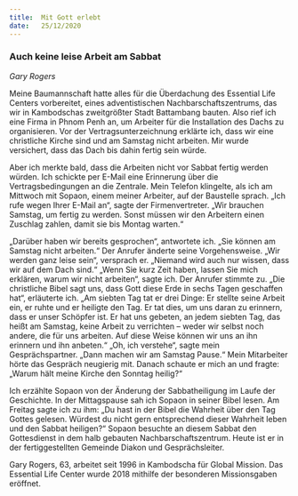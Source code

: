 ```yaml
---
title:  Mit Gott erlebt
date:   25/12/2020
---
```


### Auch keine leise Arbeit am Sabbat

_Gary Rogers_

Meine Baumannschaft hatte alles für die Überdachung des Essential Life Centers vorbereitet, eines adventistischen Nachbarschaftszentrums, das wir in Kambodschas zweitgrößter Stadt Battambang bauten. Also rief ich eine Firma in Phnom Penh an, um Arbeiter für die Installation des Dachs zu organisieren. Vor der Vertragsunterzeichnung erklärte ich, dass wir eine christliche Kirche sind und am Samstag nicht arbeiten. Mir wurde versichert, dass das Dach bis dahin fertig sein würde.

Aber ich merkte bald, dass die Arbeiten nicht vor Sabbat fertig werden würden. Ich schickte per E-Mail eine Erinnerung über die Vertragsbedingungen an die Zentrale. Mein Telefon klingelte, als ich am Mittwoch mit Sopaon, einem meiner Arbeiter, auf der Baustelle sprach. „Ich rufe wegen Ihrer E-Mail an“, sagte der Firmenvertreter. „Wir brauchen Samstag, um fertig zu werden. Sonst müssen wir den Arbeitern einen Zuschlag zahlen, damit sie bis Montag warten.“

„Darüber haben wir bereits gesprochen“, antwortete ich. „Sie können am Samstag nicht arbeiten.“ Der Anrufer änderte seine Vorgehensweise. „Wir werden ganz leise sein“, versprach er. „Niemand wird auch nur wissen, dass wir auf dem Dach sind.“ „Wenn Sie kurz Zeit haben, lassen Sie mich erklären, warum wir nicht arbeiten“, sagte ich. Der Anrufer stimmte zu. „Die christliche Bibel sagt uns, dass Gott diese Erde in sechs Tagen geschaffen hat“, erläuterte ich. „Am siebten Tag tat er drei Dinge: Er stellte seine Arbeit ein, er ruhte und er heiligte den Tag. Er tat dies, um uns daran zu erinnern, dass er unser Schöpfer ist. Er hat uns gebeten, an jedem siebten Tag, das heißt am Samstag, keine Arbeit zu verrichten – weder wir selbst noch andere, die für uns arbeiten. Auf diese Weise können wir uns an ihn erinnern und ihn anbeten.“ „Oh, ich verstehe“, sagte mein Gesprächspartner. „Dann machen wir am Samstag Pause.“ Mein Mitarbeiter hörte das Gespräch neugierig mit. Danach schaute er mich an und fragte: „Warum hält meine Kirche den Sonntag heilig?“

Ich erzählte Sopaon von der Änderung der Sabbatheiligung im Laufe der Geschichte. In der Mittagspause sah ich Sopaon in seiner Bibel lesen. Am Freitag sagte ich zu ihm: „Du hast in der Bibel die Wahrheit über den Tag Gottes gelesen. Würdest du nicht gern entsprechend dieser Wahrheit leben und den Sabbat heiligen?“ Sopaon besuchte an diesem Sabbat den Gottesdienst in dem halb gebauten Nachbarschaftszentrum. Heute ist er in der fertiggestellten Gemeinde Diakon und Gesprächsleiter.

Gary Rogers, 63, arbeitet seit 1996 in Kambodscha für Global Mission. Das Essential Life Center wurde 2018 mithilfe der besonderen Missionsgaben eröffnet.